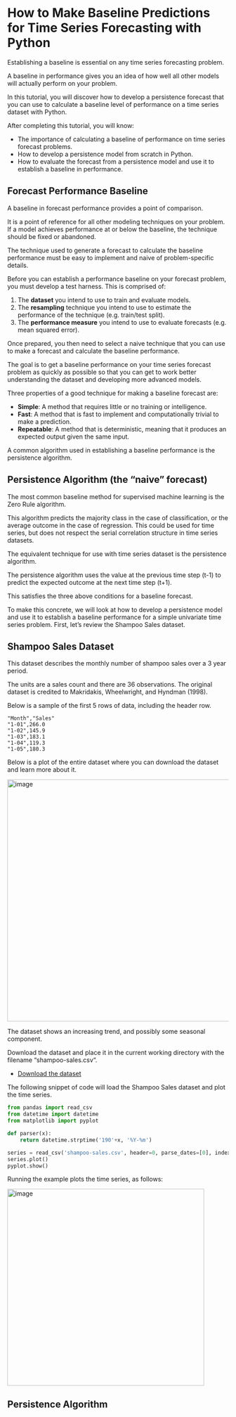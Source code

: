 # How to Make Baseline Predictions for Time Series Forecasting with Python

Establishing a baseline is essential on any time series forecasting problem.

A baseline in performance gives you an idea of how well all other models will actually perform on your problem.

In this tutorial, you will discover how to develop a persistence forecast that you can use to calculate a baseline level of performance on a time series dataset with Python.

After completing this tutorial, you will know:

- The importance of calculating a baseline of performance on time series forecast problems.
- How to develop a persistence model from scratch in Python.
- How to evaluate the forecast from a persistence model and use it to establish a baseline in performance.

## Forecast Performance Baseline

A baseline in forecast performance provides a point of comparison.

It is a point of reference for all other modeling techniques on your problem. If a model achieves performance at or below the baseline, the technique should be fixed or abandoned.

The technique used to generate a forecast to calculate the baseline performance must be easy to implement and naive of problem-specific details.

Before you can establish a performance baseline on your forecast problem, you must develop a test harness. This is comprised of:

1. The **dataset** you intend to use to train and evaluate models.
2. The **resampling** technique you intend to use to estimate the performance of the technique (e.g. train/test split).
3. The **performance measure** you intend to use to evaluate forecasts (e.g. mean squared error).

Once prepared, you then need to select a naive technique that you can use to make a forecast and calculate the baseline performance.

The goal is to get a baseline performance on your time series forecast problem as quickly as possible so that you can get to work better understanding the dataset and developing more advanced models.

Three properties of a good technique for making a baseline forecast are:

- **Simple**: A method that requires little or no training or intelligence.
- **Fast**: A method that is fast to implement and computationally trivial to make a prediction.
- **Repeatable**: A method that is deterministic, meaning that it produces an expected output given the same input.

A common algorithm used in establishing a baseline performance is the persistence algorithm.

## Persistence Algorithm (the “naive” forecast)

The most common baseline method for supervised machine learning is the Zero Rule algorithm.

This algorithm predicts the majority class in the case of classification, or the average outcome in the case of regression. This could be used for time series, but does not respect the serial correlation structure in time series datasets.

The equivalent technique for use with time series dataset is the persistence algorithm.

The persistence algorithm uses the value at the previous time step (t-1) to predict the expected outcome at the next time step (t+1).

This satisfies the three above conditions for a baseline forecast.

To make this concrete, we will look at how to develop a persistence model and use it to establish a baseline performance for a simple univariate time series problem. First, let’s review the Shampoo Sales dataset.

## Shampoo Sales Dataset

This dataset describes the monthly number of shampoo sales over a 3 year period.

The units are a sales count and there are 36 observations. The original dataset is credited to Makridakis, Wheelwright, and Hyndman (1998).

Below is a sample of the first 5 rows of data, including the header row.

```
"Month","Sales"
"1-01",266.0
"1-02",145.9
"1-03",183.1
"1-04",119.3
"1-05",180.3
```

Below is a plot of the entire dataset where you can download the dataset and learn more about it.

<img width="551" alt="image" src="https://github.com/user-attachments/assets/39f7da44-881c-48f7-91be-0dc958541fec" />

The dataset shows an increasing trend, and possibly some seasonal component.

Download the dataset and place it in the current working directory with the filename “shampoo-sales.csv“.

- <a href="https://raw.githubusercontent.com/jbrownlee/Datasets/master/shampoo.csv">Download the dataset</a>

The following snippet of code will load the Shampoo Sales dataset and plot the time series.

```python
from pandas import read_csv
from datetime import datetime
from matplotlib import pyplot

def parser(x):
	return datetime.strptime('190'+x, '%Y-%m')

series = read_csv('shampoo-sales.csv', header=0, parse_dates=[0], index_col=0, date_parser=parser)
series.plot()
pyplot.show()
```

Running the example plots the time series, as follows:

<img width="448" alt="image" src="https://github.com/user-attachments/assets/803f2b4c-de1e-49dc-ada7-e980f3a45f0d" />

## Persistence Algorithm

